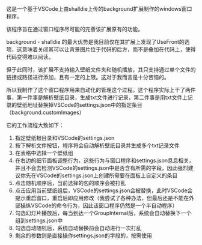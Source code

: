 这是一个基于VSCode上由shalldie上传的background扩展制作的windows窗口程序。

该程序旨在通过窗口程序尽可能的完善该扩展原有的功能。

background - shalldie 的最大优势是我目前仅在其扩展上发现了UseFront的选项，这意味着关闭其可以让背景图片位于代码的后方，而不是叠加在代码上，使得代码变得难以阅读。

但于此同时，该扩展不支持输入壁纸文件夹和随机播放，其只支持通过单个文件的链接或路径进行添加，且有一定的上限。这对于我而言是十分苦恼的。

所以我制作了这个窗口程序用来自动化的管理这个过程。这个程序实际上干了两件事，第一件事是解析壁纸目录，生成txt文件进行记录，第二件事是用txt文件上记录的壁纸地址替换掉VSCode的settings.json中的指定条目（background.customImages）

它的工作流程大致如下：

1. 指定壁纸根目录和VSCode的settings.json
2. 按下解析文件按钮，程序将会自动解析壁纸目录并生成多个txt记录文件
3. 在表格中选择一个壁纸组
4. 在右边的细节面板调整行为，这些行为与窗口程序和settings.json息息相关，并且不会去检测VSCode的settings.json中是否含有所需的字段，因此强烈建议你先在VSCode的settings.json上创建所需要在面板上自定义的条目
5. 点击随机顺序后，当前选择的包的顺序会被打乱
6. 点击应用当前壁纸组后，VSCode的settings.json会被替换，此时VSCode会提示重启窗口，重启后即应用修改（我尝试了各种办法，但最后还是不能在外部操纵VSCode的命令行为，因此该窗口程序仍然是一个半自动程序）
7. 勾选幻灯片播放后，每当到达一个GroupInternal后，系统会自动替换下一个组到settings.json中
8. 勾选自动随机后，系统自动替换前会自动进行一次打乱
9. 剩余的参数则是直接操作settings.json的字段的，按需使用





